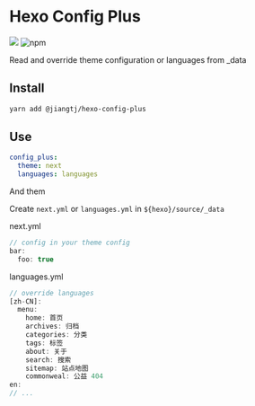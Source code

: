 # Hexo Config Plus
[![](https://img.shields.io/npm/v/@jiangtj/hexo-config-plus.svg?style=popout-square)](https://www.npmjs.com/package/@jiangtj/hexo-config-plus)
![npm](https://img.shields.io/npm/l/@jiangtj/hexo-config-plus?style=popout-square)

Read and override theme configuration or languages from _data

## Install

```bash
yarn add @jiangtj/hexo-config-plus
```

## Use

```yml
config_plus:
  theme: next
  languages: languages
```

And them

Create `next.yml` or `languages.yml` in `${hexo}/source/_data`

next.yml
```js
// config in your theme config
bar:
  foo: true
```

languages.yml
```js
// override languages
[zh-CN]:
  menu:
    home: 首页
    archives: 归档
    categories: 分类
    tags: 标签
    about: 关于
    search: 搜索
    sitemap: 站点地图
    commonweal: 公益 404
en:
// ...
```
